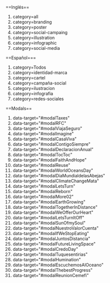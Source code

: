 ==Inglés==

1. category=all
2. category=branding
3. category=poster
4. category=social-campaing
5. category=illustration
6. category=infographic
7. category=social-media

==Español===

1. category=Todos
2. category=identidad-marca
3. category=cartel
4. category=campaña-social
5. category=ilustracion
6. category=infografia
7. category=redes-sociales

==Modals==
1. data-target="#modalTaxes"
2. data-target="#modalRFC"
3. data-target="#modalViajaSeguro"
4. data-target="#modalImagine"
5. data-target="#modalCasaViva"
6. data-target="#modalContigoSiempre"
7. data-target="#modalDeclaracionAnual"
8. data-target="#modalTocToc"
9. data-target="#modalFaithAndHope"
10. data-target="#modalReuse"
11. data-target="#modalWorldOceansDay"
12. data-target="#modalDiaMundialdelasAbejas"
13. data-target="#modalClimateChangeMata"
14. data-target="#modalLetsTurn"
15. data-target="#modalReborn"
16. data-target="#modalMore02"
17. data-target="#modalEarthGrowing"
18. data-target="#modalTogetherInDistance"
19. data-target="#modalWeOfferOurHeart"
20. data-target="#modalLetsTurnItOff"
21. data-target="#modalSunOfmySoul"
22. data-target="#modalNuestroValorCuenta"
23. data-target="#modalIfWeStopEating"
24. data-target="#modalJuntosDistancia"
25. data-target="#modalFutureLivingSpace"
26. data-target="#modalCredoDay"
27. data-target="#modalTuquesentirias"
28. data-target="#modalHumination"
29. data-target="#modalEscuchemosAlOceano"
30. data-target="#modalThebestProgress"
31. data-target="#modalReunionCemefi"
